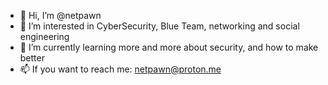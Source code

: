 - 👋 Hi, I’m @netpawn
- 👀 I’m interested in CyberSecurity, Blue Team, networking and social engineering
- 🌱 I’m currently learning more and more about security, and how to make better
- 📫 If you want to reach me: netpawn@proton.me

<!---
netpawn/netpawn is a ✨ special ✨ repository because its `README.md` (this file) appears on your GitHub profile.
You can click the Preview link to take a look at your changes.
--->
